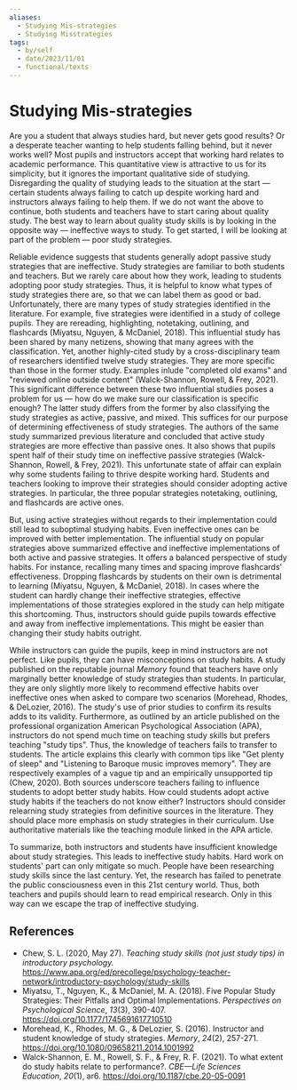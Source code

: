 ```yaml
---
aliases:
  - Studying Mis-strategies
  - Studying Misstrategies
tags:
  - by/self
  - date/2023/11/01
  - functional/texts
---
```


# Studying Mis-strategies

Are you a student that always studies hard, but never gets good results? Or a desperate teacher wanting to help students falling behind, but it never works well? Most pupils and instructors accept that working hard relates to academic performance. This quantitative view is attractive to us for its simplicity, but it ignores the important qualitative side of studying. Disregarding the quality of studying leads to the situation at the start — certain students always failing to catch up despite working hard and instructors always failing to help them. If we do not want the above to continue, both students and teachers have to start caring about quality study. The best way to learn about quality study skills is by looking in the opposite way — ineffective ways to study. To get started, I will be looking at part of the problem — poor study strategies.

Reliable evidence suggests that students generally adopt passive study strategies that are ineffective. Study strategies are familiar to both students and teachers. But we rarely care about how they work, leading to students adopting poor study strategies. Thus, it is helpful to know what types of study strategies there are, so that we can label them as good or bad. Unfortunately, there are many types of study strategies identified in the literature. For example, five strategies were identified in a study of college pupils. They are rereading, highlighting, notetaking, outlining, and flashcards (Miyatsu, Nguyen, & McDaniel, 2018). This influential study has been shared by many netizens, showing that many agrees with the classification. Yet, another highly-cited study by a cross-disciplinary team of researchers identified twelve study strategies. They are more specific than those in the former study. Examples inlude "completed old exams" and "reviewed online outside content" (Walck-Shannon, Rowell, & Frey, 2021). This significant difference between these two influential studies poses a problem for us — how do we make sure our classification is specific enough? The latter study differs from the former by also classifying the study strategies as active, passive, and mixed. This suffices for our purpose of determining effectiveness of study strategies. The authors of the same study summarized previous literature and concluded that active study strategies are more effective than passive ones. It also shows that pupils spent half of their study time on ineffective passive strategies (Walck-Shannon, Rowell, & Frey, 2021). This unfortunate state of affair can explain why some students failing to thrive despite working hard. Students and teachers looking to improve their strategies should consider adopting active strategies. In particular, the three popular strategies notetaking, outlining, and flashcards are active ones.

But, using active strategies without regards to their implementation could still lead to suboptimal studying habits. Even ineffective ones can be improved with better implementation. The influential study on popular strategies above summarized effective and ineffective implementations of both active and passive strategies. It offers a balanced perspective of study habits. For instance, recalling many times and spacing improve flashcards' effectiveness. Dropping flashcards by students on their own is detrimental to learning (Miyatsu, Nguyen, & McDaniel, 2018). In cases where the student can hardly change their ineffective strategies, effective implementations of those strategies explored in the study can help mitigate this shortcoming. Thus, instructors should guide pupils towards effective and away from ineffective implementations. This might be easier than changing their study habits outright.

While instructors can guide the pupils, keep in mind instructors are not perfect. Like pupils, they can have misconceptions on study habits. A study published on the reputable journal _Memory_ found that teachers have only marginally better knowledge of study strategies than students. In particular, they are only slightly more likely to recommend effective habits over ineffective ones when asked to compare two scenarios (Morehead, Rhodes, & DeLozier, 2016). The study's use of prior studies to confirm its results adds to its validity. Furthermore, as outlined by an article published on the professional organization American Psychological Association (APA), instructors do not spend much time on teaching study skills but prefers teaching "study tips". Thus, the knowledge of teachers fails to transfer to students. The article explains this clearly with common tips like "Get plenty of sleep" and "Listening to Baroque music improves memory". They are respectively examples of a vague tip and an empirically unsupported tip (Chew, 2020). Both sources underscore teachers failing to influence students to adopt better study habits. How could students adopt active study habits if the teachers do not know either? Instructors should consider relearning study strategies from definitive sources in the literature. They should place more emphasis on study strategies in their curriculum. Use authoritative materials like the teaching module linked in the APA article.

To summarize, both instructors and students have insufficient knowledge about study strategies. This leads to ineffective study habits. Hard work on students' part can only mitigate so much. People have been researching study skills since the last century. Yet, the research has failed to penetrate the public consciousness even in this 21st century world. Thus, both teachers and pupils should learn to read empirical research. Only in this way can we escape the trap of ineffective studying.

## References

- Chew, S. L. (2020, May 27). _Teaching study skills (not just study tips) in introductory psychology._ https://www.apa.org/ed/precollege/psychology-teacher-network/introductory-psychology/study-skills
- Miyatsu, T., Nguyen, K., & McDaniel, M. A. (2018). Five Popular Study Strategies: Their Pitfalls and Optimal Implementations. _Perspectives on Psychological Science_, _13_(3), 390-407. https://doi.org/10.1177/1745691617710510
- Morehead, K., Rhodes, M. G., & DeLozier, S. (2016). Instructor and student knowledge of study strategies. _Memory_, _24_(2), 257-271. https://doi.org/10.1080/09658211.2014.1001992
- Walck-Shannon, E. M., Rowell, S. F., & Frey, R. F. (2021). To what extent do study habits relate to performance?. _CBE—Life Sciences Education_, _20_(1), ar6. https://doi.org/10.1187/cbe.20-05-0091
